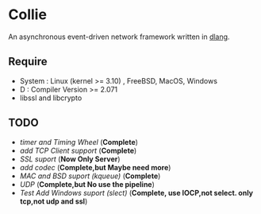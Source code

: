 # Collie
An asynchronous event-driven network framework written in [dlang](http://dlang.org/).

## Require
- System : Linux (kernel >= 3.10) , FreeBSD, MacOS, Windows
- D : Compiler Version >= 2.071
- libssl and libcrypto

## TODO
- _timer and  Timing Wheel_ (__Complete__)
- _add TCP Client support_ (__Complete__)
- _SSL suport_ (__Now Only Server__)
- _add codec_ (__Complete,but Maybe need more__)
- _MAC and BSD suport (kqueue)_ (__Complete__)
- _UDP_ (__Complete,but No use the pipeline__)
- _Test Add Windows suport (slect)_ (__Complete, use IOCP,not select. only tcp,not udp and ssl__)
